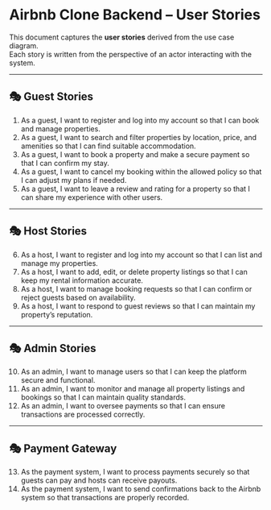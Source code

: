 # Airbnb Clone Backend – User Stories

This document captures the **user stories** derived from the use case diagram.  
Each story is written from the perspective of an actor interacting with the system.

---

## 🎭 Guest Stories
1. As a guest, I want to register and log into my account so that I can book and manage properties.  
2. As a guest, I want to search and filter properties by location, price, and amenities so that I can find suitable accommodation.  
3. As a guest, I want to book a property and make a secure payment so that I can confirm my stay.  
4. As a guest, I want to cancel my booking within the allowed policy so that I can adjust my plans if needed.  
5. As a guest, I want to leave a review and rating for a property so that I can share my experience with other users.  

---

## 🎭 Host Stories
6. As a host, I want to register and log into my account so that I can list and manage my properties.  
7. As a host, I want to add, edit, or delete property listings so that I can keep my rental information accurate.  
8. As a host, I want to manage booking requests so that I can confirm or reject guests based on availability.  
9. As a host, I want to respond to guest reviews so that I can maintain my property’s reputation.  

---

## 🎭 Admin Stories
10. As an admin, I want to manage users so that I can keep the platform secure and functional.  
11. As an admin, I want to monitor and manage all property listings and bookings so that I can maintain quality standards.  
12. As an admin, I want to oversee payments so that I can ensure transactions are processed correctly.  

---

## 🎭 Payment Gateway
13. As the payment system, I want to process payments securely so that guests can pay and hosts can receive payouts.  
14. As the payment system, I want to send confirmations back to the Airbnb system so that transactions are properly recorded.  
